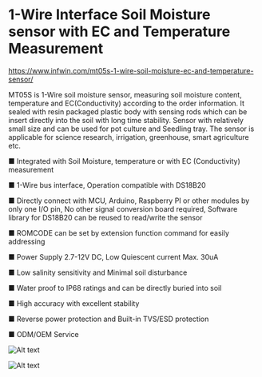 # 1-Wire Interface Soil Moisture sensor with EC and Temperature Measurement

https://www.infwin.com/mt05s-1-wire-soil-moisture-ec-and-temperature-sensor/

MT05S is 1-Wire soil moisture sensor, measuring soil moisture content, temperature and EC(Conductivity) according to the order information. It sealed with resin packaged plastic body with sensing rods which can be insert directly into the soil with long time stability. Sensor with relatively small size and can be used for pot culture and Seedling tray. The sensor is applicable for science research, irrigation, greenhouse, smart agriculture etc.

■ Integrated with Soil Moisture, temperature or with EC (Conductivity) measurement

■ 1-Wire bus interface, Operation compatible with DS18B20

■ Directly connect with MCU, Arduino, Raspberry PI or other modules by only one I/O pin, No other signal conversion board required, Software library for DS18B20 can be reused to read/write the sensor

■ ROMCODE can be set by extension function command for easily addressing

■ Power Supply 2.7-12V DC, Low Quiescent current Max. 30uA

■ Low salinity sensitivity and Minimal soil disturbance

■ Water proof to IP68 ratings and can be directly buried into soil

■ High accuracy with excellent stability

■ Reverse power protection and Built-in TVS/ESD protection

■ ODM/OEM Service

![Alt text](https://www.infwin.com/wp-content/uploads/product-mt05s-onewire-soil-moisture-sensor-index1.jpg "MT05S 1-Wire Soil Moisture Sensor")

![Alt text](https://www.infwin.com/wp-content/uploads/product-mt05s-onewire-soil-moisture-sensor-index.jpg "MT05S 1-Wire Soil Moisture Sensor")
